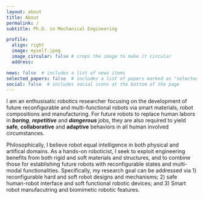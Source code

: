 ```yaml
---
layout: about
title: About
permalink: /
subtitle: Ph.D. in Mechanical Engineering

profile:
  align: right
  image: myself.jpeg
  image_circular: false # crops the image to make it circular
  address: 

news: false  # includes a list of news items
selected_papers: false  # includes a list of papers marked as "selected={true}"
social: false  # includes social icons at the bottom of the page
---
```


I am an enthusisatic robotics researcher focusing on the development of future reconfigurable and multi-functional robots via smart materials, robot compositions and manufacturing. For future robots to replace human labors in **_boring_**, **_repetitive_** and **_dangerous_** jobs, they are also required to yield **safe**, **collaborative** and **adaptive** behaviors in all human involved circumstances. 

Philosophically, I believe robot equal intelligence in both physical and artifical domains. As a hands-on roboticist, I seek to exploit engineering benefits from both rigid and soft materials and structures, and to combine those for establishing future robots with reconfigurable states and multi-modal functionalities. Specifically, my research goal can be addressed via 1) reconfigurable hard and soft robot designs and mechanisms; 2) safe human-robot interface and soft functional robotic devices; and 3) Smart robot manufacutring and biomimetic robotic features. 

